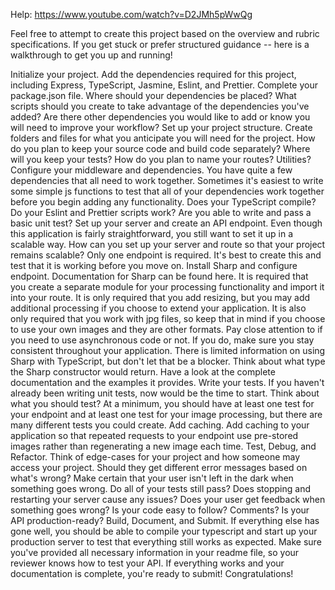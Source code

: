 Help: https://www.youtube.com/watch?v=D2JMh5pWwQg

Feel free to attempt to create this project based on the overview and rubric specifications. If you get stuck or prefer structured guidance -- here is a walkthrough to get you up and running!

Initialize your project. Add the dependencies required for this project, including Express, TypeScript, Jasmine, Eslint, and Prettier. Complete your package.json file.
Where should your dependencies be placed?
What scripts should you create to take advantage of the dependencies you've added?
Are there other dependencies you would like to add or know you will need to improve your workflow?
Set up your project structure. Create folders and files for what you anticipate you will need for the project.
How do you plan to keep your source code and build code separately?
Where will you keep your tests?
How do you plan to name your routes? Utilities?
Configure your middleware and dependencies. You have quite a few dependencies that all need to work together. Sometimes it's easiest to write some simple js functions to test that all of your dependencies work together before you begin adding any functionality.
Does your TypeScript compile?
Do your Eslint and Prettier scripts work?
Are you able to write and pass a basic unit test?
Set up your server and create an API endpoint. Even though this application is fairly straightforward, you still want to set it up in a scalable way. How can you set up your server and route so that your project remains scalable? Only one endpoint is required. It's best to create this and test that it is working before you move on.
Install Sharp and configure endpoint. Documentation for Sharp can be found here. It is required that you create a separate module for your processing functionality and import it into your route. It is only required that you add resizing, but you may add additional processing if you choose to extend your application. It is also only required that you work with jpg files, so keep that in mind if you choose to use your own images and they are other formats.
Pay close attention to if you need to use asynchronous code or not. If you do, make sure you stay consistent throughout your application.
There is limited information on using Sharp with TypeScript, but don't let that be a blocker. Think about what type the Sharp constructor would return. Have a look at the complete documentation and the examples it provides.
Write your tests. If you haven't already been writing unit tests, now would be the time to start. Think about what you should test? At a minimum, you should have at least one test for your endpoint and at least one test for your image processing, but there are many different tests you could create.
Add caching. Add caching to your application so that repeated requests to your endpoint use pre-stored images rather than regenerating a new image each time.
Test, Debug, and Refactor. Think of edge-cases for your project and how someone may access your project. Should they get different error messages based on what's wrong? Make certain that your user isn't left in the dark when something goes wrong.
Do all of your tests still pass?
Does stopping and restarting your server cause any issues?
Does your user get feedback when something goes wrong?
Is your code easy to follow? Comments?
Is your API production-ready?
Build, Document, and Submit. If everything else has gone well, you should be able to compile your typescript and start up your production server to test that everything still works as expected. Make sure you've provided all necessary information in your readme file, so your reviewer knows how to test your API. If everything works and your documentation is complete, you're ready to submit! Congratulations!

